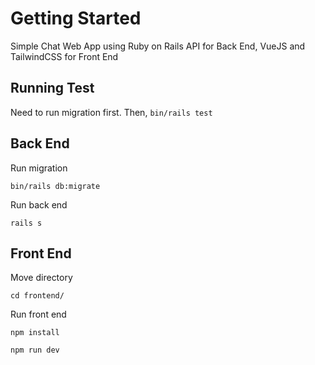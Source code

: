 # Getting Started

Simple Chat Web App using Ruby on Rails API for Back End, VueJS and TailwindCSS for Front End

## Running Test
Need to run migration first. Then, `bin/rails test`

## Back End
Run migration

`bin/rails db:migrate`

Run back end 

`rails s`

## Front End
Move directory

`cd frontend/`

Run front end

`npm install`

`npm run dev`
